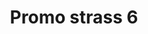 ---
title: Promo strass 6
date: 
draft: false

# descripcion
description : Encontrá todas las promos de navidad en nuestra tienda de IG. Pedidos por  whatsapp, mail o dm.

materials: 

color: 

dimensions: 

code: 99-99-0701

type: "Promos"

categories: [destacados]

price: $490,00

# Images
# first image will be shown in the product page
images:
  # - image: "images/path_to_image"
  # La ubicacion de las imagenes es imagenes/Promos/Promos.Promo/99-99-0701-promo-strass-6
  - image: "./images/promos/promo/99-99-0701.jpg"
---
